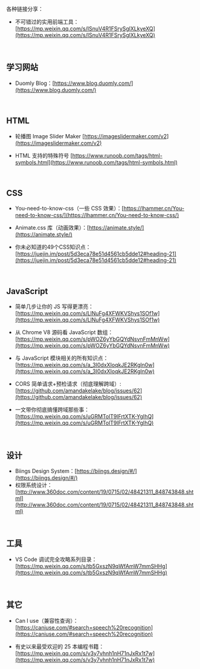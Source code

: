 各种链接分享：

- 不可错过的实用前端工具：[https://mp.weixin.qq.com/s/ISnuV4R1FSrySglXLkyeXQ](https://mp.weixin.qq.com/s/ISnuV4R1FSrySglXLkyeXQ)
<br>

## 学习网站
- Duomly Blog：[https://www.blog.duomly.com/](https://www.blog.duomly.com/)

<br>

## HTML
- 轮播图 Image Slider Maker [https://imageslidermaker.com/v2](https://imageslidermaker.com/v2)

- HTML 支持的特殊符号 [https://www.runoob.com/tags/html-symbols.html](https://www.runoob.com/tags/html-symbols.html)

<br>

## CSS
- You-need-to-know-css（一些 CSS 效果）：[https://lhammer.cn/You-need-to-know-css/](https://lhammer.cn/You-need-to-know-css/)

- Animate.css 库（动画效果）：[https://animate.style/](https://animate.style/)


- 你未必知道的49个CSS知识点：[https://juejin.im/post/5d3eca78e51d4561cb5dde12#heading-21](https://juejin.im/post/5d3eca78e51d4561cb5dde12#heading-21)

<br>

## JavaScript
- 简单几步让你的 JS 写得更漂亮：[https://mp.weixin.qq.com/s/LlNuFg4XFWKVShys1SOf1w](https://mp.weixin.qq.com/s/LlNuFg4XFWKVShys1SOf1w)

- 从 Chrome V8 源码看 JavaScript 数组：[https://mp.weixin.qq.com/s/pWOZ6yYbGQYdNsvnFmMnWw](https://mp.weixin.qq.com/s/pWOZ6yYbGQYdNsvnFmMnWw)

- 与 JavaScript 模块相关的所有知识点：[https://mp.weixin.qq.com/s/a_3I0dxXIoqkJE2RKgln0w](https://mp.weixin.qq.com/s/a_3I0dxXIoqkJE2RKgln0w)

- CORS 简单请求+预检请求（彻底理解跨域）: [https://github.com/amandakelake/blog/issues/62](https://github.com/amandakelake/blog/issues/62)
- 一文带你彻底搞懂跨域那些事：[https://mp.weixin.qq.com/s/uGRMTolT9lFrtXTK-YgIhQ](https://mp.weixin.qq.com/s/uGRMTolT9lFrtXTK-YgIhQ)

<br>

## 设计
- Biings Design System：[[https://biings.design/#/](https://biings.design/#/)
]([https://biings.design/#/](https://biings.design/#/)
)
- 权限系统设计：[http://www.360doc.com/content/19/0715/02/48421311_848743848.shtml](http://www.360doc.com/content/19/0715/02/48421311_848743848.shtml)

<br>

## 工具
- VS Code 调试完全攻略系列目录：[https://mp.weixin.qq.com/s/tb5GxszN9qWfAmW7mmSHHg](https://mp.weixin.qq.com/s/tb5GxszN9qWfAmW7mmSHHg)

<br>

## 其它
- Can I use（兼容性查询）：[https://caniuse.com/#search=speech%20recognition](https://caniuse.com/#search=speech%20recognition)

- 有史以来最受欢迎的 25 本编程书籍：[https://mp.weixin.qq.com/s/v3y7vhnh1nH71nJxRx1t7w](https://mp.weixin.qq.com/s/v3y7vhnh1nH71nJxRx1t7w)
